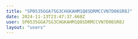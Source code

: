 ```yaml
---
title: "SP0535GGA7SG3CHGKAHM1Q8SDRMCCVN7D06SR8J"
date: 2024-11-13T23:47:37.668Z
user: SP0535GGA7SG3CHGKAHM1Q8SDRMCCVN7D06SR8J
layout: "users"
---
```

    